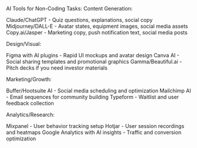 AI Tools for Non-Coding Tasks:
Content Generation:

Claude/ChatGPT - Quiz questions, explanations, social copy
Midjourney/DALL-E - Avatar states, equipment images, social media assets
Copy.ai/Jasper - Marketing copy, push notification text, social media posts

Design/Visual:

Figma with AI plugins - Rapid UI mockups and avatar design
Canva AI - Social sharing templates and promotional graphics
Gamma/Beautiful.ai - Pitch decks if you need investor materials

Marketing/Growth:

Buffer/Hootsuite AI - Social media scheduling and optimization
Mailchimp AI - Email sequences for community building
Typeform - Waitlist and user feedback collection

Analytics/Research:

Mixpanel - User behavior tracking setup
Hotjar - User session recordings and heatmaps
Google Analytics with AI insights - Traffic and conversion optimization
